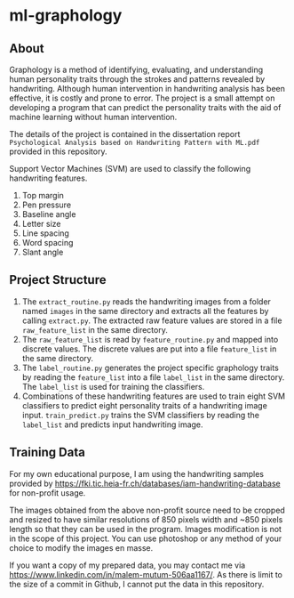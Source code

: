 # ml-graphology

## About
Graphology is a method of identifying, evaluating, and understanding human personality traits through the strokes and patterns revealed by handwriting.
Although human intervention in handwriting analysis has been effective, it is costly and prone to error. The project is a small attempt on developing a program that can predict the personality traits with the aid of machine learning without human intervention.

The details of the project is contained in the dissertation report `Psychological Analysis based on Handwriting Pattern with ML.pdf` provided in this repository.

Support Vector Machines (SVM) are used to classify the following handwriting features.
1. Top margin
2. Pen pressure
3. Baseline angle
4. Letter size
5. Line spacing
6. Word spacing
7. Slant angle

## Project Structure
1. The `extract_routine.py` reads the handwriting images from a folder named `images` in the same directory and extracts all the features by calling `extract.py`. The extracted raw feature values are stored in a file `raw_feature_list` in the same directory.
2. The `raw_feature_list` is read by `feature_routine.py` and mapped into discrete values. The discrete values are put into a file `feature_list` in the same directory.
3. The `label_routine.py` generates the project specific graphology traits by reading the `feature_list` into a file `label_list` in the same directory. The `label_list` is used for training the classifiers.
4. Combinations of these handwriting features are used to train eight SVM classifiers to predict eight personality traits of a handwriting image input. `train_predict.py` trains the SVM classifiers by reading the `label_list` and predicts input handwriting image.

## Training Data
For my own educational purpose, I am using the handwriting samples provided by https://fki.tic.heia-fr.ch/databases/iam-handwriting-database for non-profit usage.

The images obtained from the above non-profit source need to be cropped and resized to have similar resolutions of 850 pixels width and ~850 pixels length so that they can be used in the program. Images modification is not in the scope of this project. You can use photoshop or any method of your choice to modify the images en masse.

If you want a copy of my prepared data, you may contact me via https://www.linkedin.com/in/malem-mutum-506aa1167/.
As there is limit to the size of a commit in Github, I cannot put the data in this repository.